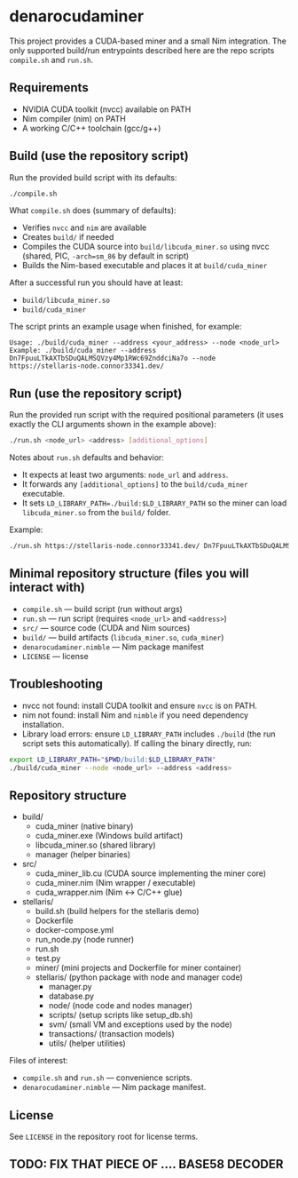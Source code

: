 # denarocudaminer

This project provides a CUDA-based miner and a small Nim integration. The only supported build/run entrypoints described here are the repo scripts `compile.sh` and `run.sh`.

## Requirements

- NVIDIA CUDA toolkit (nvcc) available on PATH
- Nim compiler (nim) on PATH
- A working C/C++ toolchain (gcc/g++)

## Build (use the repository script)

Run the provided build script with its defaults:

```bash
./compile.sh
```

What `compile.sh` does (summary of defaults):
- Verifies `nvcc` and `nim` are available
- Creates `build/` if needed
- Compiles the CUDA source into `build/libcuda_miner.so` using nvcc (shared, PIC, `-arch=sm_86` by default in script)
- Builds the Nim-based executable and places it at `build/cuda_miner`

After a successful run you should have at least:
- `build/libcuda_miner.so`
- `build/cuda_miner`

The script prints an example usage when finished, for example:

```text
Usage: ./build/cuda_miner --address <your_address> --node <node_url>
Example: ./build/cuda_miner --address Dn7FpuuLTkAXTbSDuQALMSQVzy4Mp1RWc69ZnddciNa7o --node https://stellaris-node.connor33341.dev/
```

## Run (use the repository script)

Run the provided run script with the required positional parameters (it uses exactly the CLI arguments shown in the example above):

```bash
./run.sh <node_url> <address> [additional_options]
```

Notes about `run.sh` defaults and behavior:
- It expects at least two arguments: `node_url` and `address`.
- It forwards any `[additional_options]` to the `build/cuda_miner` executable.
- It sets `LD_LIBRARY_PATH=./build:$LD_LIBRARY_PATH` so the miner can load `libcuda_miner.so` from the `build/` folder.

Example:

```bash
./run.sh https://stellaris-node.connor33341.dev/ Dn7FpuuLTkAXTbSDuQALMSQVzy4Mp1RWc69ZnddciNa7o
```

## Minimal repository structure (files you will interact with)

- `compile.sh`  — build script (run without args)
- `run.sh`      — run script (requires `<node_url>` and `<address>`)
- `src/`        — source code (CUDA and Nim sources)
- `build/`      — build artifacts (`libcuda_miner.so`, `cuda_miner`)
- `denarocudaminer.nimble` — Nim package manifest
- `LICENSE`     — license

## Troubleshooting

- nvcc not found: install CUDA toolkit and ensure `nvcc` is on PATH.
- nim not found: install Nim and `nimble` if you need dependency installation.
- Library load errors: ensure `LD_LIBRARY_PATH` includes `./build` (the run script sets this automatically). If calling the binary directly, run:

```bash
export LD_LIBRARY_PATH="$PWD/build:$LD_LIBRARY_PATH"
./build/cuda_miner --node <node_url> --address <address>
```

## Repository structure

- build/
	- cuda_miner (native binary)
	- cuda_miner.exe (Windows build artifact)
	- libcuda_miner.so (shared library)
	- manager (helper binaries)
- src/
	- cuda_miner_lib.cu         (CUDA source implementing the miner core)
	- cuda_miner.nim            (Nim wrapper / executable)
	- cuda_wrapper.nim          (Nim <-> C/C++ glue)
- stellaris/
	- build.sh                  (build helpers for the stellaris demo)
	- Dockerfile
	- docker-compose.yml
	- run_node.py               (node runner)
	- run.sh
	- test.py
	- miner/                    (mini projects and Dockerfile for miner container)
	- stellaris/                (python package with node and manager code)
		- manager.py
		- database.py
		- node/                   (node code and nodes manager)
		- scripts/                (setup scripts like setup_db.sh)
		- svm/                    (small VM and exceptions used by the node)
		- transactions/           (transaction models)
		- utils/                  (helper utilities)

Files of interest:
- `compile.sh` and `run.sh` — convenience scripts.
- `denarocudaminer.nimble` — Nim package manifest.

## License

See `LICENSE` in the repository root for license terms.

## TODO: FIX THAT PIECE OF .... BASE58 DECODER
